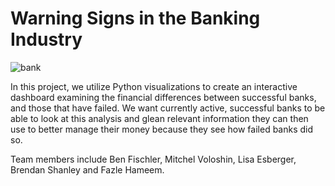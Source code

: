 # Warning Signs in the Banking Industry
![bank](https://media.brstatic.com/2017/03/20164944/what-happens-when-bank-fails-1-intro-lg.jpg)

In this project, we utilize Python visualizations to create an interactive dashboard examining the financial differences between successful banks, and those that have failed.  We want currently active, successful banks to be able to look at this analysis and glean relevant information they can then use to better manage their money because they see how failed banks did so.

Team members include Ben Fischler, Mitchel Voloshin, Lisa Esberger, Brendan Shanley and Fazle Hameem.
